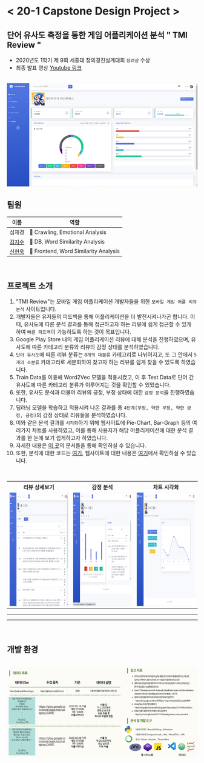 # < 20-1 Capstone Design Project >

## 단어 유사도 측정을 통한 게임 어플리케이션 분석 " TMI Review "

- 2020년도 1학기 제 9회 세종대 창의경진설계대회 `장려상` 수상
- 최종 발표 영상 <a href="https://youtu.be/VK112fAfW9A">Youtube 링크</a>

<br>

<img src="./reference_image/main.png">

## 팀원

|이름|역할|
|---|---|
|<a>심재경</a>|📂 Crawling, Emotional Analysis|
|<a href="https://github.com/ghis22130">김지수</a>|📂 DB, Word Similarity Analysis |
|<a href="https://github.com/woogie-s">신현욱</a>|📄 Frontend, Word Similarity Analysis |

<br>

## 프로젝트 소개
1. "TMI Review"는 모바일 게임 어플리케이션 개발자들을 위한 `모바일 게임 어플 리뷰 분석` 사이트입니다.
2. 개발자들은 유저들의 피드백을 통해 어플리케이션을 더 발전시켜나가곤 합니다. 이때, 유사도에 따른 분석 결과를 통해 접근하고자 하는 리뷰에 쉽게 접근할 수 있게 하여 `빠른 피드백`이 가능하도록 하는 것이 목표입니다.
3. Google Play Store 내의 게임 어플리케이션 리뷰에 대해 분석을 진행하였으며, 유사도에 따른 카테고리 분류와 리뷰의 감정 상태를 분석하였습니다.
4. `단어 유사도`에 따른 리뷰 분류는 `8개의 대분류` 카테고리로 나뉘어지고, 또 그 안에서 `5개의 소분류` 카테고리로 세분화하여 찾고자 하는 리뷰를 쉽게 찾을 수 있도록 하였습니다.
5. Train Data를 이용해 Word2Vec 모델을 적용시켰고, 이 후 Test Data로 단어 간 유사도에 따른 카테고리 분류가 이루어지는 것을 확인할 수 있었습니다.
6. 또한, 유사도 분석과 더불어 리뷰의 긍정, 부정 상태에 대한 `감정 분석`을 진행하였습니다.
7. 딥러닝 모델을 학습하고 적용시켜 나온 결과를 총 `4단계(부정, 약한 부정, 약한 긍정, 긍정)`의 감정 상태로 리뷰들을 분석하였습니다.
8. 이와 같은 분석 결과를 `시각화`하기 위해 웹사이트에 Pie-Chart, Bar-Graph 등의 여러가지 차트를 사용하였고, 이를 통해 사용자가 해당 어플리케이션에 대한 분석 결과를 한 눈에 보기 쉽게하고자 하였습니다.
9. 자세한 내용은 <a href="/Documents">이 곳</a>의 문서들을 통해 확인하실 수 있습니다.
10. 또한, 분석에 대한 코드는 <a href="/reviewAnalysis">여기</a>, 웹사이트에 대한 내용은 <a href="/TMI_Review">여기</a>에서 확인하실 수 있습니다.


<br>


<table style="text-align:center;">
    <tr>
        <th>리뷰 상세보기</th>
        <th>감정 분석</th>
        <th>차트 시각화</th>
    </tr>
    <tr>
        <td>
        <img src="./reference_image/table.png" width=500 height=300>
        </td>
        <td>
        <img src="./reference_image/emotion.png" width=500 height=300>
        </td>
        <td> 
        <img src="./reference_image/chart.png" width=500 height=300>
        </td>

</table>

<hr><hr>
<br>

## 개발 환경

<br>

<img src="./reference_image/information1.png">